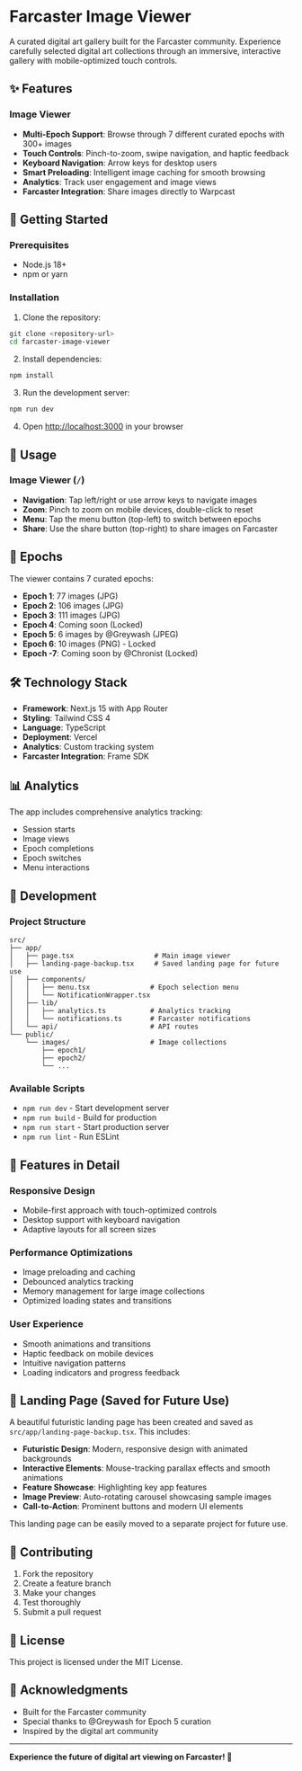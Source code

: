 # Farcaster Image Viewer

A curated digital art gallery built for the Farcaster community. Experience carefully selected digital art collections through an immersive, interactive gallery with mobile-optimized touch controls.

## ✨ Features

### Image Viewer
- **Multi-Epoch Support**: Browse through 7 different curated epochs with 300+ images
- **Touch Controls**: Pinch-to-zoom, swipe navigation, and haptic feedback
- **Keyboard Navigation**: Arrow keys for desktop users
- **Smart Preloading**: Intelligent image caching for smooth browsing
- **Analytics**: Track user engagement and image views
- **Farcaster Integration**: Share images directly to Warpcast

## 🚀 Getting Started

### Prerequisites
- Node.js 18+ 
- npm or yarn

### Installation

1. Clone the repository:
```bash
git clone <repository-url>
cd farcaster-image-viewer
```

2. Install dependencies:
```bash
npm install
```

3. Run the development server:
```bash
npm run dev
```

4. Open [http://localhost:3000](http://localhost:3000) in your browser

## 📱 Usage

### Image Viewer (`/`)
- **Navigation**: Tap left/right or use arrow keys to navigate images
- **Zoom**: Pinch to zoom on mobile devices, double-click to reset
- **Menu**: Tap the menu button (top-left) to switch between epochs
- **Share**: Use the share button (top-right) to share images on Farcaster

## 🎨 Epochs

The viewer contains 7 curated epochs:

- **Epoch 1**: 77 images (JPG)
- **Epoch 2**: 106 images (JPG) 
- **Epoch 3**: 111 images (JPG)
- **Epoch 4**: Coming soon (Locked)
- **Epoch 5**: 6 images by @Greywash (JPEG)
- **Epoch 6**: 10 images (PNG) - Locked
- **Epoch -7**: Coming soon by @Chronist (Locked)

## 🛠️ Technology Stack

- **Framework**: Next.js 15 with App Router
- **Styling**: Tailwind CSS 4
- **Language**: TypeScript
- **Deployment**: Vercel
- **Analytics**: Custom tracking system
- **Farcaster Integration**: Frame SDK

## 📊 Analytics

The app includes comprehensive analytics tracking:
- Session starts
- Image views
- Epoch completions
- Epoch switches
- Menu interactions

## 🔧 Development

### Project Structure
```
src/
├── app/
│   ├── page.tsx                    # Main image viewer
│   ├── landing-page-backup.tsx     # Saved landing page for future use
│   ├── components/
│   │   ├── menu.tsx               # Epoch selection menu
│   │   └── NotificationWrapper.tsx
│   ├── lib/
│   │   ├── analytics.ts           # Analytics tracking
│   │   └── notifications.ts       # Farcaster notifications
│   └── api/                       # API routes
└── public/
    └── images/                    # Image collections
        ├── epoch1/
        ├── epoch2/
        └── ...
```

### Available Scripts

- `npm run dev` - Start development server
- `npm run build` - Build for production
- `npm run start` - Start production server
- `npm run lint` - Run ESLint

## 🌟 Features in Detail

### Responsive Design
- Mobile-first approach with touch-optimized controls
- Desktop support with keyboard navigation
- Adaptive layouts for all screen sizes

### Performance Optimizations
- Image preloading and caching
- Debounced analytics tracking
- Memory management for large image collections
- Optimized loading states and transitions

### User Experience
- Smooth animations and transitions
- Haptic feedback on mobile devices
- Intuitive navigation patterns
- Loading indicators and progress feedback

## 🎨 Landing Page (Saved for Future Use)

A beautiful futuristic landing page has been created and saved as `src/app/landing-page-backup.tsx`. This includes:

- **Futuristic Design**: Modern, responsive design with animated backgrounds
- **Interactive Elements**: Mouse-tracking parallax effects and smooth animations
- **Feature Showcase**: Highlighting key app features
- **Image Preview**: Auto-rotating carousel showcasing sample images
- **Call-to-Action**: Prominent buttons and modern UI elements

This landing page can be easily moved to a separate project for future use.

## 🤝 Contributing

1. Fork the repository
2. Create a feature branch
3. Make your changes
4. Test thoroughly
5. Submit a pull request

## 📄 License

This project is licensed under the MIT License.

## 🙏 Acknowledgments

- Built for the Farcaster community
- Special thanks to @Greywash for Epoch 5 curation
- Inspired by the digital art community

---

**Experience the future of digital art viewing on Farcaster! 🚀**
